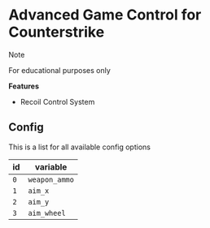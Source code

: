 # Advanced Game Control for Counterstrike

> [!NOTE]
> For educational purposes only

**Features**

- Recoil Control System

## Config

This is a list for all available config options

| id | variable |
| --- | --- |
| `0` | `weapon_ammo` |
| `1` | `aim_x` |
| `2` | `aim_y` |
| `3` | `aim_wheel` |
